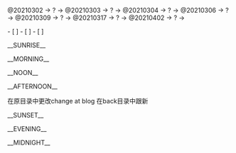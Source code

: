 <link rel="stylesheet"  type="text/css" href="s-activity.css"/>
<p class="todo">@20210302 → ? → @20210303 → ? → @20210304 → ? → @20210306 → ? → @20210309 → ? → @20210317 → ? → @20210402 → ? → </p>
- [ ]  
- [ ]  
- [ ]  

<p class="tb">__SUNRISE__</p>
<p class="tb">__MORNING__</p>
<p class="tb">__NOON__</p>
<p class="tb">__AFTERNOON__</p>
在原目录中更改change at blog
在back目录中跟新
<p class="tb">__SUNSET__</p>
<p class="tb">__EVENING__</p>
<p class="tb">__MIDNIGHT__</p>
